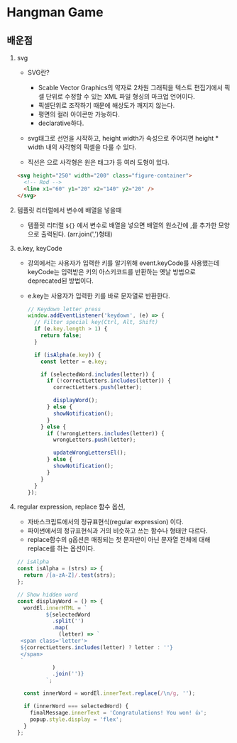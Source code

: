 # Hangman Game

## 배운점

1.  svg

    - SVG란?

      - Scable Vector Graphics의 약자로 2차원 그래픽을 텍스트 편집기에서 픽셀 단위로 수정할 수 있는 XML 파일 형싱의 마크업 언어이다.
      - 픽셀단위로 조작하기 때문에 해상도가 깨지지 않는다.
      - 평면의 컬러 아이콘만 가능하다.
      - declarative하다.

    - svg태그로 선언을 시작하고, height width가 속성으로 주어지면 height \* width 내의 사각형의 픽셀을 다룰 수 있다.
    - 직선은 <line>으로 사각형은 <rect> 원은 <circle>태그가 등 여러 도형이 있다.

    ```html
    <svg height="250" width="200" class="figure-container">
      <!-- Rod -->
      <line x1="60" y1="20" x2="140" y2="20" />
    </svg>
    ```

2.  템플릿 리터럴에서 변수에 배열을 넣을때
    - 템플릿 리터럴 `${}` 에서 변수로 배열을 넣으면 배열의 원소간에 ,를 추가한 모양으로 출력된다. (arr.join(',')형태)
3.  e.key, keyCode

    - 강의에서는 사용자가 입력한 키를 알기위해 event.keyCode를 사용했는데 keyCode는 입력받은 키의 아스키코드를 반환하는 옛날 방법으로 deprecated된 방법이다.
    - e.key는 사용자가 입력한 키를 바로 문자열로 반환한다.

      ```javascript
      // Keydown letter press
      window.addEventListener('keydown', (e) => {
        // Filter special key(Ctrl, Alt, Shift)
        if (e.key.length > 1) {
          return false;
        }

        if (isAlpha(e.key)) {
          const letter = e.key;

          if (selectedWord.includes(letter)) {
            if (!correctLetters.includes(letter)) {
              correctLetters.push(letter);

              displayWord();
            } else {
              showNotification();
            }
          } else {
            if (!wrongLetters.includes(letter)) {
              wrongLetters.push(letter);

              updateWrongLettersEl();
            } else {
              showNotification();
            }
          }
        }
      });
      ```

4.  regular expression, replace 함수 옵션,

    - 자바스크립트에서의 정규표현식(regular expression) 이다.
    - 파이썬에서의 정규표현식과 거의 비슷하고 쓰는 함수나 형태만 다르다.
    - replace함수의 g옵션은 매칭되는 첫 문자만이 아닌 문자열 전체에 대해 replace를 하는 옵션이다.

    ```javascript
    // isAlpha
    const isAlpha = (strs) => {
      return /[a-zA-Z]/.test(strs);
    };
    ```

    ```javascript
    // Show hidden word
    const displayWord = () => {
      wordEl.innerHTML = `
             ${selectedWord
               .split('')
               .map(
                 (letter) => `
     <span class='letter'>
     ${correctLetters.includes(letter) ? letter : ''}
     </span>
     `
               )
               .join('')}
             `;

      const innerWord = wordEl.innerText.replace(/\n/g, '');

      if (innerWord === selectedWord) {
        finalMessage.innerText = 'Congratulations! You won! 👍';
        popup.style.display = 'flex';
      }
    };
    ```
